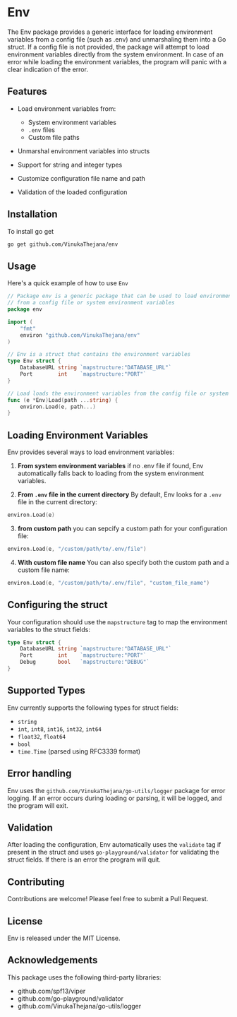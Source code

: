 # Env

The Env package provides a generic interface for loading environment variables from a config file (such as .env) and unmarshaling them into a Go struct. If a config file is not provided, the package will attempt to load environment variables directly from the system environment. In case of an error while loading the environment variables, the program will panic with a clear indication of the error.

## Features

- Load environment variables from:
    - System environment variables
    - `.env` files
    - Custom file paths

- Unmarshal environment variables into structs

- Support for string and integer types

- Customize configuration file name and path

- Validation of the loaded configuration

## Installation

To install go get

```bash
go get github.com/VinukaThejana/env
```

## Usage

Here's a quick example of how to use `Env`

```go
// Package env is a generic package that can be used to load environment variables 
// from a config file or system environment variables
package env

import (
    "fmt"
    environ "github.com/VinukaThejana/env"
)

// Env is a struct that contains the environment variables
type Env struct {
    DatabaseURL string `mapstructure:"DATABASE_URL"`
    Port        int    `mapstructure:"PORT"`
}

// Load loads the environment variables from the config file or system environment variables
func (e *Env)Load(path ...string) {
    environ.Load(e, path...)
}
```

## Loading Environment Variables

Env provides several ways to load environment variables:

1. __From system environment variables__ if no .env file if found, Env automatically falls back to loading from the system environment variables.

2. __From `.env` file in the current directory__ By default, Env looks for a `.env` file in the current directory:
```go
environ.Load(e)
```

3. __from custom path__  you can sepcify a custom path for your configuration file:
```go
environ.Load(e, "/custom/path/to/.env/file")
```

4. __With custom file name__ You can also specify both the custom path and a custom file name:
```go
environ.Load(e, "/custom/path/to/.env/file", "custom_file_name")
```

## Configuring the struct

Your configuration should use the `mapstructure` tag to map the environment variables to the struct fields:

```go
type Env struct {
    DatabaseURL string `mapstructure:"DATABASE_URL"`
    Port        int    `mapstructure:"PORT"`
    Debug       bool   `mapstructure:"DEBUG"`
}
```

## Supported Types

Env currently supports the following types for struct fields:

- `string`
- `int`, `int8`, `int16`, `int32`, `int64`
- `float32`, `float64`
- `bool`
- `time.Time` (parsed using RFC3339 format)

## Error handling

Env uses the `github.com/VinukaThejana/go-utils/logger` package for error logging. If an error occurs during loading or parsing, it will be logged, and the program will exit.

## Validation

After loading the configuration, Env automatically uses the `validate` tag if present in the struct and uses `go-playground/validator` for validating the struct fields. If there is an error the program will quit.


## Contributing

Contributions are welcome! Please feel free to submit a Pull Request.

## License

Env is released under the MIT License.

## Acknowledgements

This package uses the following third-party libraries:
- github.com/spf13/viper
- github.com/go-playground/validator
- github.com/VinukaThejana/go-utils/logger
